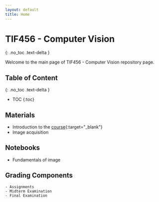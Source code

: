 ```yaml
---
layout: default
title: Home
---
```


# TIF456 - Computer Vision
{: .no_toc .text-delta }

Welcome to the main page of TIF456 - Computer Vision repository page.

## Table of Content
{: .no_toc .text-delta }

* TOC
{:toc}


## Materials
  - Introduction to the [course](KRS.md){:target="_blank"}
  - Image acquisition
  
## Notebooks
  - Fundamentals of image

## Grading Components
	- Assignments
	- Midterm Examination
	- Final Examination
